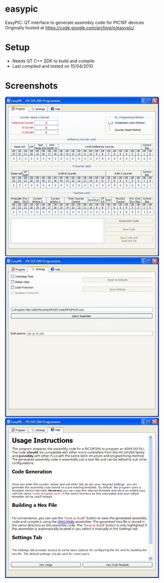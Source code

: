 # easypic
EasyPIC: QT interface to generate assembly code for PIC16F devices
Originally hosted at https://code.google.com/archive/p/easypic/

# Setup
- Needs QT C++ SDK to build and compile
- Last compiled and tested on 15/04/2010

# Screenshots
![Main](https://github.com/IoTReady/easypic/raw/master/screenshots/main.JPG)
![Settings](https://github.com/IoTReady/easypic/raw/master/screenshots/settings.JPG)
![Help](https://github.com/IoTReady/easypic/raw/master/screenshots/help.JPG)

